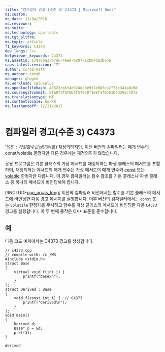 ```yaml
---
title: "컴파일러 경고 (수준 3) C4373 | Microsoft Docs"
ms.custom: 
ms.date: 11/04/2016
ms.reviewer: 
ms.suite: 
ms.technology: cpp-tools
ms.tgt_pltfrm: 
ms.topic: article
f1_keywords: C4373
dev_langs: C++
helpviewer_keywords: C4373
ms.assetid: 670c0ba3-b7d6-4aed-b207-1cb84da3bcde
caps.latest.revision: "7"
author: corob-msft
ms.author: corob
manager: ghogen
ms.workload: cplusplus
ms.openlocfilehash: 43523cb5f4c024ec3e937e88fca7f78c341ab19d
ms.sourcegitcommit: 8fa8fdf0fbb4f57950f1e8f4f9b81b4d39ec7d7a
ms.translationtype: MT
ms.contentlocale: ko-KR
ms.lasthandoff: 12/21/2017
---
```

# <a name="compiler-warning-level-3-c4373"></a>컴파일러 경고(수준 3) C4373
'%$S': 가상 함수는 '%$pS'을(를) 재정의하지만, 이전 버전의 컴파일러는 매개 변수의 const/volatile 한정자만 다른 경우에는 재정의하지 않았습니다.  
  
 응용 프로그램은 기본 클래스의 가상 메서드를 재정의하는 파생 클래스의 메서드를 포함하며, 재정의하는 메서드의 매개 변수는 가상 메서드의 매개 변수와 [const](../../cpp/const-cpp.md) 또는 [volatile](../../cpp/volatile-cpp.md) 한정자만 다릅니다. 이 경우 컴파일러는 함수 참조를 기본 클래스나 파생 클래스 중 하나의 메서드에 바인딩해야 합니다.  
  
 [!INCLUDE[cpp_orcas_long](../../cpp/includes/cpp_orcas_long_md.md)] 이전의 컴파일러 버전에서는 함수를 기본 클래스의 메서드에 바인딩한 다음 경고 메시지를 실행합니다. 이후 버전의 컴파일러에서는 `const` 또는 `volatile` 한정자를 무시하고 함수를 파생 클래스의 메서드에 바인딩한 다음 `C4373`경고를 실행합니다. 이 두 번째 동작은 C++ 표준을 준수합니다.  
  
## <a name="example"></a>예  
 다음 코드 예제에서는 C4373 경고를 생성합니다.  
  
```  
// c4373.cpp  
// compile with: /c /W3  
#include <stdio.h>  
struct Base  
{  
    virtual void f(int i) {  
        printf("base\n");  
    }  
};  
struct Derived : Base  
{  
    void f(const int i) {  // C4373  
        printf("derived\n");  
    }  
};  
void main()  
{  
    Derived d;  
    Base* p = &d;  
    p->f(1);  
}  
```  
  
```Output  
derived  
```